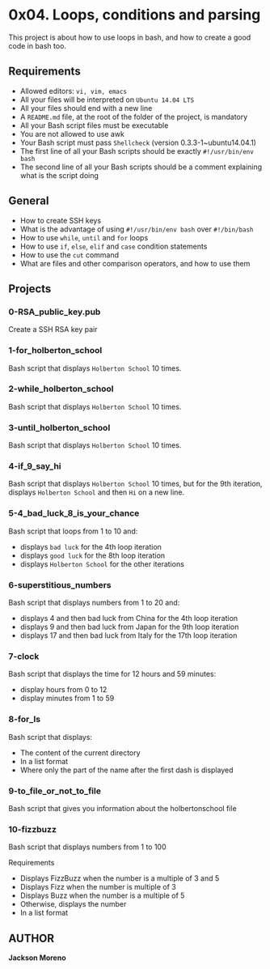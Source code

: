 # 0x04. Loops, conditions and parsing
This project is about how to use loops in bash, and how to create
a good code in bash too.

## Requirements
+ Allowed editors: `vi, vim, emacs`
+ All your files will be interpreted on `Ubuntu 14.04 LTS`
+ All your files should end with a new line
+ A `README.md` file, at the root of the folder of the project, is mandatory
+ All your Bash script files must be executable
+ You are not allowed to use awk
+ Your Bash script must pass `Shellcheck` (version 0.3.3-1~ubuntu14.04.1)
+ The first line of all your Bash scripts should be exactly `#!/usr/bin/env bash`
+ The second line of all your Bash scripts should be a comment explaining what is the script doing

## General
+ How to create SSH keys
+ What is the advantage of using `#!/usr/bin/env bash` over `#!/bin/bash`
+ How to use `while`, `until` and `for` loops
+ How to use `if`, `else`, `elif` and `case` condition statements
+ How to use the `cut` command
+ What are files and other comparison operators, and how to use them

## Projects

### 0-RSA_public_key.pub
Create a SSH RSA key pair

### 1-for_holberton_school
Bash script that displays `Holberton School` 10 times.

### 2-while_holberton_school
Bash script that displays `Holberton School` 10 times.

### 3-until_holberton_school
Bash script that displays `Holberton School` 10 times.

### 4-if_9_say_hi
Bash script that displays `Holberton School` 10 times, but for the 9th iteration, 
displays `Holberton School` and then `Hi` on a new line.

### 5-4_bad_luck_8_is_your_chance
Bash script that loops from 1 to 10 and:

+ displays `bad luck` for the 4th loop iteration
+ displays `good luck` for the 8th loop iteration
+ displays `Holberton School` for the other iterations

### 6-superstitious_numbers
Bash script that displays numbers from 1 to 20 and:

+ displays 4 and then bad luck from China for the 4th loop iteration
+ displays 9 and then bad luck from Japan for the 9th loop iteration
+ displays 17 and then bad luck from Italy for the 17th loop iteration

### 7-clock
Bash script that displays the time for 12 hours and 59 minutes:

+ display hours from 0 to 12
+ display minutes from 1 to 59

### 8-for_ls
Bash script that displays:

+ The content of the current directory
+ In a list format
+ Where only the part of the name after the first dash is displayed

### 9-to_file_or_not_to_file
Bash script that gives you information about the holbertonschool file

### 10-fizzbuzz
Bash script that displays numbers from 1 to 100

Requirements
+ Displays FizzBuzz when the number is a multiple of 3 and 5
+ Displays Fizz when the number is multiple of 3
+ Displays Buzz when the number is a multiple of 5
+ Otherwise, displays the number
+ In a list format

## AUTHOR
**Jackson Moreno**